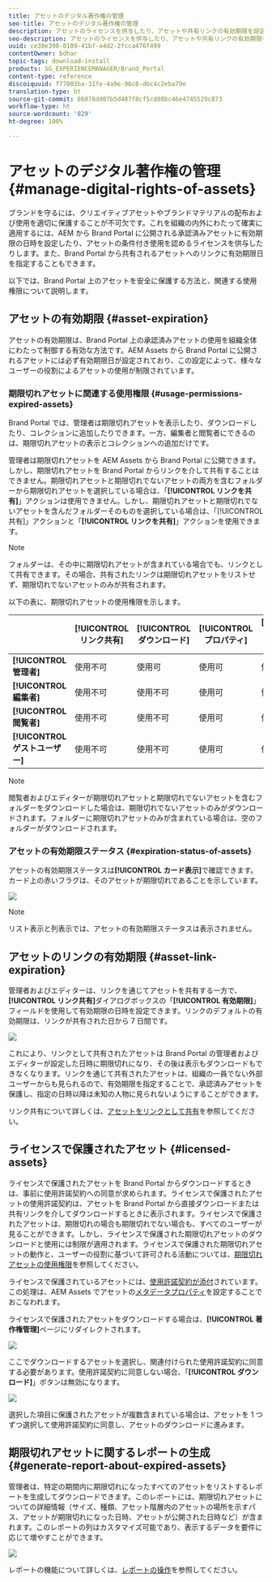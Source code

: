 ```yaml
---
title: アセットのデジタル著作権の管理
seo-title: アセットのデジタル著作権の管理
description: アセットのライセンスを供与したり、アセットや共有リンクの有効期限を設定したりすることで、アセットの使用を制御し、アセットを保護できます。
seo-description: アセットのライセンスを供与したり、アセットや共有リンクの有効期限を設定したりすることで、アセットの使用を制御し、アセットを保護できます。
uuid: ce30e398-0109-41bf-a4d2-2fcca476f499
contentOwner: bdhar
topic-tags: download-install
products: SG_EXPERIENCEMANAGER/Brand_Portal
content-type: reference
discoiquuid: f77003ba-31fe-4a9e-96c8-dbc4c2eba79e
translation-type: ht
source-git-commit: 86078dd07b5d487f8cf5cd08bc46e4745529c873
workflow-type: ht
source-wordcount: '829'
ht-degree: 100%

---
```



# アセットのデジタル著作権の管理 {#manage-digital-rights-of-assets}

ブランドを守るには、クリエイティブアセットやブランドマテリアルの配布および使用を適切に保護することが不可欠です。これを組織の内外にわたって確実に適用するには、AEM から Brand Portal に公開される承認済みアセットに有効期限の日時を設定したり、アセットの条件付き使用を認めるライセンスを供与したりします。また、Brand Portal から共有されるアセットへのリンクに有効期限日を指定することもできます。

以下では、Brand Portal 上のアセットを安全に保護する方法と、関連する使用権限について説明します。

## アセットの有効期限 {#asset-expiration}

アセットの有効期限は、Brand Portal 上の承認済みアセットの使用を組織全体にわたって制御する有効な方法です。AEM Assets から Brand Portal に公開されるアセットには必ず有効期限日が設定されており、この設定によって、様々なユーザーの役割によるアセットの使用が制限されています。

### 期限切れアセットに関連する使用権限 {#usage-permissions-expired-assets}

Brand Portal では、管理者は期限切れアセットを表示したり、ダウンロードしたり、コレクションに追加したりできます。一方、編集者と閲覧者にできるのは、期限切れアセットの表示とコレクションへの追加だけです。

管理者は期限切れアセットを AEM Assets から Brand Portal に公開できます。しかし、期限切れアセットを Brand Portal からリンクを介して共有することはできません。期限切れアセットと期限切れでないアセットの両方を含むフォルダーから期限切れアセットを選択している場合は、「**[!UICONTROL リンクを共有]**」アクションは使用できません。しかし、期限切れアセットと期限切れでないアセットを含んだフォルダーそのものを選択している場合は、「[!UICONTROL 共有]」アクションと「**[!UICONTROL リンクを共有]**」アクションを使用できます。

>[!NOTE]
>
>フォルダーは、その中に期限切れアセットが含まれている場合でも、リンクとして共有できます。その場合、共有されたリンクは期限切れアセットをリストせず、期限切れでないアセットのみが共有されます。

以下の表に、期限切れアセットの使用権限を示します。

|  | **[!UICONTROL リンク共有]** | **[!UICONTROL ダウンロード]** | **[!UICONTROL プロパティ]** | **[!UICONTROL コレクションに追加]** | **[!UICONTROL 削除]** |
|---|---|---|---|---|---|
| **[!UICONTROL 管理者]** | 使用不可 | 使用可 | 使用可 | 使用可 | 使用可 |
| **[!UICONTROL 編集者]** | 使用不可 | 使用不可 | 使用可 | 使用可 | 使用不可 |
| **[!UICONTROL 閲覧者]** | 使用不可 | 使用不可 | 使用可 | 使用可 | 使用不可 |
| **[!UICONTROL ゲストユーザー]** | 使用不可 | 使用不可 | 使用可 | 使用可 | 使用不可 |

>[!NOTE]
>
>閲覧者およびエディターが期限切れアセットと期限切れでないアセットを含むフォルダーをダウンロードした場合は、期限切れでないアセットのみがダウンロードされます。フォルダーに期限切れアセットのみが含まれている場合は、空のフォルダーがダウンロードされます。

### アセットの有効期限ステータス {#expiration-status-of-assets}

アセットの有効期限ステータスは&#x200B;**[!UICONTROL カード表示]**&#x200B;で確認できます。カード上の赤いフラグは、そのアセットが期限切れであることを示しています。

![](assets/expired_assets_cardview.png)

>[!NOTE]
>
>リスト表示と列表示では、アセットの有効期限ステータスは表示されません。

## アセットのリンクの有効期限 {#asset-link-expiration}

管理者およびエディターは、リンクを通じてアセットを共有する一方で、**[!UICONTROL リンク共有]**&#x200B;ダイアログボックスの「**[!UICONTROL 有効期限]**」フィールドを使用して有効期限の日時を設定できます。リンクのデフォルトの有効期限は、リンクが共有された日から 7 日間です。

![](assets/asset-link-sharing.png)

これにより、リンクとして共有されたアセットは Brand Portal の管理者およびエディターが設定した日時に期限切れになり、その後は表示もダウンロードもできなくなります。リンクを通じて共有されたアセットは、組織の一員でない外部ユーザーからも見られるので、有効期限を指定することで、承認済みアセットを保護し、指定の日時以降は未知の人物に見られないようにすることができます。

リンク共有について詳しくは、[アセットをリンクとして共有](../using/brand-portal-link-share.md)を参照してください。

## ライセンスで保護されたアセット {#licensed-assets}

ライセンスで保護されたアセットを Brand Portal からダウンロードするときは、事前に使用許諾契約への同意が求められます。ライセンスで保護されたアセットの使用許諾契約は、アセットを Brand Portal から直接ダウンロードまたは共有リンクを介してダウンロードするときに表示されます。ライセンスで保護されたアセットは、期限切れの場合も期限切れでない場合も、すべてのユーザーが見ることができます。しかし、ライセンスで保護された期限切れアセットのダウンロードと使用には制限が適用されます。ライセンスで保護された期限切れアセットの動作と、ユーザーの役割に基づいて許可される活動については、[期限切れアセットの使用権限](../using/manage-digital-rights-of-assets.md#usage-permissions-expired-assets)を参照してください。

ライセンスで保護されているアセットには、[使用許諾契約が添付](https://helpx.adobe.com/jp/experience-manager/6-5/assets/using/drm.html#DigitalRightsManagementinAssets)されています。この処理は、AEM Assets でアセットの[メタデータプロパティ](https://helpx.adobe.com/jp/experience-manager/6-5/assets/using/drm.html#DigitalRightsManagementinAssets)を設定することでおこなわれます。

ライセンスで保護されたアセットをダウンロードする場合は、**[!UICONTROL 著作権管理]**&#x200B;ページにリダイレクトされます。

![](assets/asset-copyright-mgmt.png)

ここでダウンロードするアセットを選択し、関連付けられた使用許諾契約に同意する必要があります。使用許諾契約に同意しない場合、「**[!UICONTROL ダウンロード]**」ボタンは無効になります。

![](assets/licensed-asset-download-2.png)

選択した項目に保護されたアセットが複数含まれている場合は、アセットを 1 つずつ選択して使用許諾契約に同意し、アセットのダウンロードに進みます。

## 期限切れアセットに関するレポートの生成 {#generate-report-about-expired-assets}

管理者は、特定の期間内に期限切れになったすべてのアセットをリストするレポートを生成してダウンロードできます。このレポートには、期限切れアセットについての詳細情報（サイズ、種類、アセット階層内のアセットの場所を示すパス、アセットが期限切れになった日時、アセットが公開された日時など）が含まれます。このレポートの列はカスタマイズ可能であり、表示するデータを要件に応じて増やすことができます。

![](assets/assets-expired.png)

レポートの機能について詳しくは、[レポートの操作](../using/brand-portal-reports.md#work-with-reports)を参照してください。
